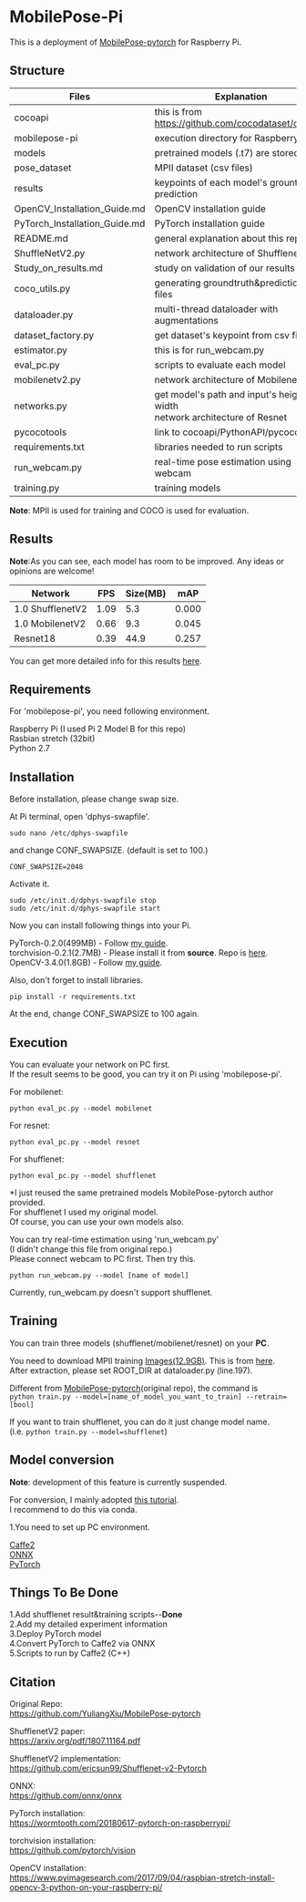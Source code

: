 # MobilePose-Pi
 This is a deployment of [MobilePose-pytorch](https://github.com/YuliangXiu/MobilePose-pytorch) for Raspberry Pi.  

## Structure  

|  Files  |  Explanation  |
| ---- | ---- |
|  cocoapi  |  this is from https://github.com/cocodataset/cocoapi  |
|  mobilepose-pi  |  execution directory for Raspberry Pi  |
|  models  |  pretrained models (.t7) are stored |
|  pose_dataset  |  MPII dataset (csv files)  |
|  results  |  keypoints of each model's grountruth & prediction  |
|  OpenCV_Installation_Guide.md  |  OpenCV installation guide  |
|  PyTorch_Installation_Guide.md  |  PyTorch installation guide  |
|  README.md  |  general explanation about this repo  |
|  ShuffleNetV2.py  |  network architecture of ShufflenetV2  |
|  Study_on_results.md  |  study on validation of our results  |
|  coco_utils.py  |  generating groundtruth&prediction json files  |
|  dataloader.py  |  multi-thread dataloader with augmentations  |
|  dataset_factory.py  |  get dataset's keypoint from csv files  |
|  estimator.py  |  this is for run_webcam.py  |
|  eval_pc.py  |  scripts to evaluate each model  |
|  mobilenetv2.py  |  network architecture of MobilenetV2  |
|  networks.py  |  get model's path and input's height & width <br> network architecture of Resnet  |
|  pycocotools  |  link to cocoapi/PythonAPI/pycocotools  |
|  requirements.txt  |  libraries needed to run scripts  |
|  run_webcam.py  |  real-time pose estimation using webcam  |
|  training.py  |  training models  |

**Note**: MPII is used for training and COCO is used for evaluation.  

## Results
  
**Note**:As you can see, each model has room to be improved. Any ideas or opinions are welcome!  

|  Network  |  FPS  |  Size(MB)  |  mAP  |
| ---- | ---- | ---- | ---- |
|  1.0 ShufflenetV2  |  1.09  |  5.3  |  0.000  |
|  1.0 MobilenetV2  |  0.66  |  9.3  |  0.045  |
|  Resnet18  |  0.39  |  44.9  |  0.257  |

 You can get more detailed info for this results [here](https://github.com/savageyusuff/MobilePose-Pi/blob/master/Study_on_results.md).  
 
## Requirements
For 'mobilepose-pi', you need following environment.

 Raspberry Pi (I used Pi 2 Model B for this repo)  
 Rasbian stretch (32bit)  
 Python 2.7  

## Installation
Before installation, please change swap size.

At Pi terminal, open 'dphys-swapfile'.   
```shell
sudo nano /etc/dphys-swapfile
```
and change CONF_SWAPSIZE. (default is set to 100.)  
```shell
CONF_SWAPSIZE=2048
```
Activate it.  
```shell
sudo /etc/init.d/dphys-swapfile stop
sudo /etc/init.d/dphys-swapfile start
```
Now you can install following things into your Pi.

PyTorch-0.2.0(499MB) - Follow [my guide](https://github.com/savageyusuff/MobilePose-Pi/blob/master/PyTorch_Installation_Guide.md).  
torchvision-0.2.1(2.7MB)  - Please install it from **source**. Repo is [here](https://github.com/pytorch/vision).  
OpenCV-3.4.0(1.8GB) - Follow [my guide](https://www.pyimagesearch.com/2018/09/26/install-opencv-4-on-your-raspberry-pi/).  

Also, don't forget to install libraries.
```shell
pip install -r requirements.txt
```

At the end, change CONF_SWAPSIZE to 100 again.   
 
## Execution
You can evaluate your network on PC first.  
If the result seems to be good, you can try it on Pi using 'mobilepose-pi'.  

For mobilenet:   
 ```shell
python eval_pc.py --model mobilenet
```
For resnet:  
```shell
python eval_pc.py --model resnet
```
For shufflenet:  
```shell
python eval_pc.py --model shufflenet
```
 
 *I just reused the same pretrained models MobilePose-pytorch author provided.  
 For shufflenet I used my original model.  
 Of course, you can use your own models also.  
 
 You can try real-time estimation using 'run_webcam.py'  
 (I didn't change this file from original repo.)  
 Please connect webcam to PC first. Then try this.  
 ```shell
python run_webcam.py --model [name of model]
```
Currently, run_webcam.py doesn't support shufflenet.  
 
## Training
You can train three models (shufflenet/mobilenet/resnet) on your **PC**.  

You need to download MPII training [Images(12.9GB)](https://datasets.d2.mpi-inf.mpg.de/andriluka14cvpr/mpii_human_pose_v1.tar.gz). This is from [here](http://human-pose.mpi-inf.mpg.de/#download).  
After extraction, please set ROOT_DIR at dataloader.py (line.197).  

Different from [MobilePose-pytorch](https://github.com/YuliangXiu/MobilePose-pytorch)(original repo), the command is  
```python train.py --model=[name_of_model_you_want_to_train] --retrain=[bool]```

If you want to train shufflenet, you can do it just change model name.  
(i.e. ```python train.py --model=shufflenet```)  

## Model conversion
**Note**: development of this feature is currently suspended.  

For conversion, I mainly adopted [this tutorial](https://pytorch.org/tutorials/advanced/super_resolution_with_caffe2.html#transfering-srresnet-using-onnx).  
I recommend to do this via conda.  

1.You need to set up PC environment.  

[Caffe2](https://caffe2.ai/docs/getting-started.html?platform=ubuntu&configuration=prebuilt)  
[ONNX](https://github.com/onnx/onnx)  
[PyTorch](https://github.com/pytorch/pytorch#from-source)  

## Things To Be Done  
1.Add shufflenet result&training scripts--**Done**  
2.Add my detailed experiment information    
3.Deploy PyTorch model  
4.Convert PyTorch to Caffe2 via ONNX  
5.Scripts to run by Caffe2 (C++)    

## Citation

Original Repo:  
https://github.com/YuliangXiu/MobilePose-pytorch  

ShufflenetV2 paper:  
https://arxiv.org/pdf/1807.11164.pdf

ShufflenetV2 implementation:  
https://github.com/ericsun99/Shufflenet-v2-Pytorch

ONNX:  
https://github.com/onnx/onnx

PyTorch installation:  
https://wormtooth.com/20180617-pytorch-on-raspberrypi/

torchvision installation:  
https://github.com/pytorch/vision  

OpenCV installation:  
https://www.pyimagesearch.com/2017/09/04/raspbian-stretch-install-opencv-3-python-on-your-raspberry-pi/  
